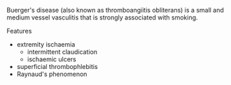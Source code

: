Buerger's disease (also known as thromboangiitis obliterans) is a small and medium vessel vasculitis that is strongly associated with smoking.  
  
Features  
* extremity ischaemia
	+ intermittent claudication
	+ ischaemic ulcers
* superficial thrombophlebitis
* Raynaud's phenomenon
